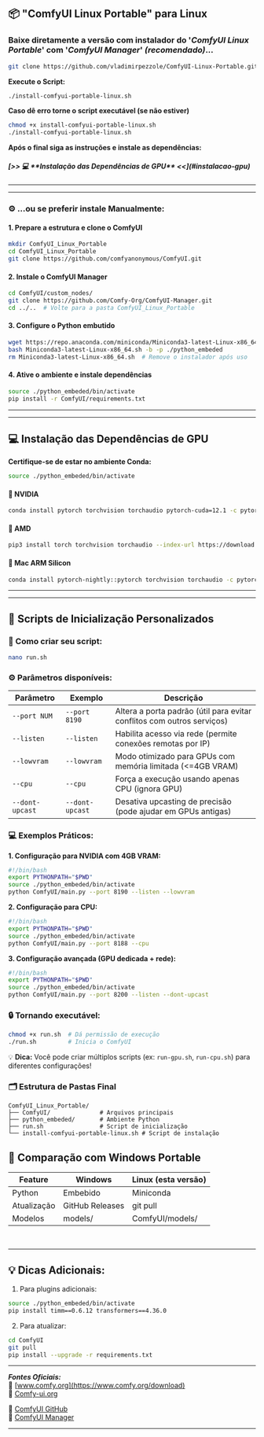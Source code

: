 
## 📦  "ComfyUI Linux Portable" para Linux

### Baixe diretamente a versão com instalador do '*ComfyUI Linux Portable*' com  '*ComfyUI Manager*' *(recomendado)*...

```bash
git clone https://github.com/vladimirpezzole/ComfyUI-Linux-Portable.git
```

**Execute o Script:**
```bash
./install-comfyui-portable-linux.sh
```
**Caso dê erro torne o script executável (se não estiver)**
```bash
chmod +x install-comfyui-portable-linux.sh
./install-comfyui-portable-linux.sh
```
**Após o final siga as instruções e instale as dependências:**
<h5> [>> 💻 **Instalação das Dependências de GPU** <<](#instalacao-gpu) </h5>



<hr>
<hr>

### ⚙️ ...ou se preferir instale Manualmente:

#### 1. Prepare a estrutura e clone o ComfyUI
```bash
mkdir ComfyUI_Linux_Portable
cd ComfyUI_Linux_Portable
git clone https://github.com/comfyanonymous/ComfyUI.git
```

#### 2. Instale o ComfyUI Manager
```bash
cd ComfyUI/custom_nodes/
git clone https://github.com/Comfy-Org/ComfyUI-Manager.git
cd ../..  # Volte para a pasta ComfyUI_Linux_Portable
```

#### 3. Configure o Python embutido
```bash
wget https://repo.anaconda.com/miniconda/Miniconda3-latest-Linux-x86_64.sh
bash Miniconda3-latest-Linux-x86_64.sh -b -p ./python_embeded
rm Miniconda3-latest-Linux-x86_64.sh  # Remove o instalador após uso
```

#### 4. Ative o ambiente e instale dependências
```bash
source ./python_embeded/bin/activate
pip install -r ComfyUI/requirements.txt
```

<hr>

***

<a id="instalacao-gpu"></a>
## 💻 Instalação das Dependências de GPU

**Certifique-se de estar no ambiente Conda:**
```bash
source ./python_embeded/bin/activate
```

#### 🔵 **NVIDIA**
```bash
conda install pytorch torchvision torchaudio pytorch-cuda=12.1 -c pytorch -c nvidia
```

#### 🔴 **AMD**
```bash
pip3 install torch torchvision torchaudio --index-url https://download.pytorch.org/whl/rocm6.0
```

####  **Mac ARM Silicon**
```bash
conda install pytorch-nightly::pytorch torchvision torchaudio -c pytorch-nightly
```

<hr>

***

## 🚀 Scripts de Inicialização Personalizados

### 📝 Como criar seu script:

```bash
nano run.sh
```

### ⚙️ Parâmetros disponíveis:

| Parâmetro       | Exemplo          | Descrição                                                                 |
|-----------------|------------------|---------------------------------------------------------------------------|
| `--port NUM`    | `--port 8190`    | Altera a porta padrão (útil para evitar conflitos com outros serviços)    |
| `--listen`      | `--listen`       | Habilita acesso via rede (permite conexões remotas por IP)                |
| `--lowvram`     | `--lowvram`      | Modo otimizado para GPUs com memória limitada (<=4GB VRAM)               |
| `--cpu`         | `--cpu`          | Força a execução usando apenas CPU (ignora GPU)                          |
| `--dont-upcast` | `--dont-upcast`  | Desativa upcasting de precisão (pode ajudar em GPUs antigas)              |

### 💻 Exemplos Práticos:

**1. Configuração para NVIDIA com 4GB VRAM:**
```bash
#!/bin/bash
export PYTHONPATH="$PWD"
source ./python_embeded/bin/activate
python ComfyUI/main.py --port 8190 --listen --lowvram
```

**2. Configuração para CPU:**
```bash
#!/bin/bash
export PYTHONPATH="$PWD"
source ./python_embeded/bin/activate
python ComfyUI/main.py --port 8188 --cpu
```

**3. Configuração avançada (GPU dedicada + rede):**
```bash
#!/bin/bash
export PYTHONPATH="$PWD"
source ./python_embeded/bin/activate
python ComfyUI/main.py --port 8200 --listen --dont-upcast
```

### 🔒 Tornando executável:
```bash
chmod +x run.sh  # Dá permissão de execução
./run.sh         # Inicia o ComfyUI
```

💡 **Dica:** Você pode criar múltiplos scripts (ex: `run-gpu.sh`, `run-cpu.sh`) para diferentes configurações!


### 🗂 Estrutura de Pastas Final
```
ComfyUI_Linux_Portable/
├── ComfyUI/              # Arquivos principais
├── python_embeded/       # Ambiente Python
├── run.sh                # Script de inicialização
└── install-comfyui-portable-linux.sh # Script de instalação
```

## 🔄 Comparação com Windows Portable
| Feature          | Windows           | Linux (esta versão) |
|------------------|-------------------|---------------------|
| Python           | Embebido          | Miniconda           |
| Atualização      | GitHub Releases   | git pull            |
| Modelos          | models/           | ComfyUI/models/     |


<br><hr>

## 💡 Dicas Adicionais:
1. Para plugins adicionais:
```bash
source ./python_embeded/bin/activate
pip install timm==0.6.12 transformers==4.36.0
```

2. Para atualizar:
```bash
cd ComfyUI
git pull
pip install --upgrade -r requirements.txt
```

<hr>

***Fontes Oficiais:***  
📌 [www.comfy.org](https://www.comfy.org/download)  
📌 [Comfy-ui.org](https://comfy-ui.org/download)

📌 [ComfyUI GitHub](https://github.com/comfyanonymous/ComfyUI)  
📌 [ComfyUI Manager](https://github.com/Comfy-Org/ComfyUI-Manager)

******
